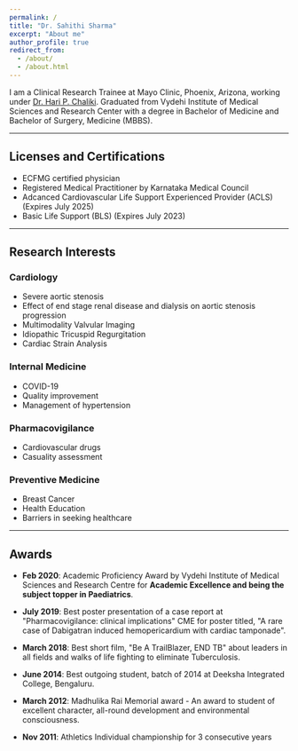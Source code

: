 ```yaml
---
permalink: /
title: "Dr. Sahithi Sharma"
excerpt: "About me"
author_profile: true
redirect_from: 
  - /about/
  - /about.html
---
```

I am a Clinical Research Trainee at Mayo Clinic, Phoenix, Arizona, working under [Dr. Hari P. Chaliki](https://www.mayo.edu/research/faculty/chaliki-hari-p-m-d/bio-00078261). Graduated from Vydehi Institute of Medical Sciences and Research Center with a degree in Bachelor of Medicine and Bachelor of Surgery, Medicine (MBBS).


---
## Licenses and Certifications

* ECFMG certified physician
* Registered Medical Practitioner by Karnataka Medical Council
* Adcanced Cardiovascular Life Support Experienced Provider (ACLS) (Expires July 2025)
* Basic Life Support (BLS) (Expires July 2023)

---

## Research Interests

### Cardiology
- Severe aortic stenosis
- Effect of end stage renal disease and dialysis on aortic stenosis progression
- Multimodality Valvular Imaging
- Idiopathic Tricuspid Regurgitation
- Cardiac Strain Analysis  

### Internal Medicine
- COVID-19
- Quality improvement
- Management of hypertension

### Pharmacovigilance
- Cardiovascular drugs
- Casuality assessment

### Preventive Medicine
- Breast Cancer
- Health Education
- Barriers in seeking healthcare


---

## Awards

- **Feb 2020**: Academic Proficiency Award by Vydehi Institute of Medical Sciences and Research Centre for **Academic Excellence and being the subject topper in Paediatrics**.

- **July 2019**: Best poster presentation of a case report at "Pharmacovigilance: clinical implications" CME for poster titled, "A rare case of Dabigatran induced    hemopericardium with cardiac tamponade".

- **March 2018**: Best short film, "Be A TrailBlazer, END TB" about leaders in all fields and walks of life fighting to eliminate Tuberculosis.

- **June 2014**: Best outgoing student, batch of 2014 at Deeksha Integrated College, Bengaluru.

- **March 2012**: Madhulika Rai Memorial award - An award to student of excellent character, all-round development and environmental consciousness.

- **Nov 2011**: Athletics Individual championship for 3 consecutive years
